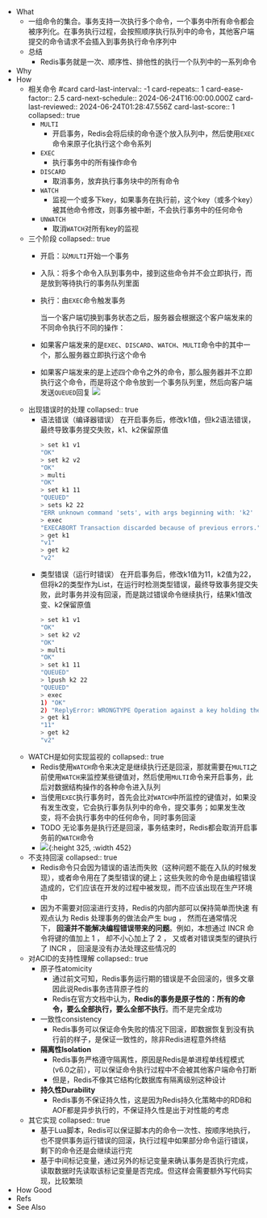 - What
	- 一组命令的集合。事务支持一次执行多个命令，一个事务中所有命令都会被序列化。在事务执行过程，会按照顺序执行队列中的命令，其他客户端提交的命令请求不会插入到事务执行命令序列中
	- 总结
		- Redis事务就是一次、顺序性、排他性的执行一个队列中的一系列命令
- Why
- How
	- 相关命令 #card
	  card-last-interval:: -1
	  card-repeats:: 1
	  card-ease-factor:: 2.5
	  card-next-schedule:: 2024-06-24T16:00:00.000Z
	  card-last-reviewed:: 2024-06-24T01:28:47.556Z
	  card-last-score:: 1
	  collapsed:: true
		- `MULTI`
			- 开启事务，Redis会将后续的命令逐个放入队列中，然后使用`EXEC`命令来原子化执行这个命令系列
		- `EXEC`
			- 执行事务中的所有操作命令
		- `DISCARD`
			- 取消事务，放弃执行事务块中的所有命令
		- `WATCH`
			- 监视一个或多下key，如果事务在执行前，这个key（或多个key）被其他命令修改，则事务被中断，不会执行事务中的任何命令
		- `UNWATCH`
			- 取消`WATCH`对所有key的监视
	- 三个阶段
	  collapsed:: true
		- 开启：以`MULTI`开始一个事务
		- 入队：将多个命令入队到事务中，接到这些命令并不会立即执行，而是放到等待执行的事务队列里面
		- 执行：由`EXEC`命令触发事务
		  
		  当一个客户端切换到事务状态之后，服务器会根据这个客户端发来的不同命令执行不同的操作：
		- 如果客户端发来的是`EXEC`、`DISCARD`、`WATCH`、`MULTI`命令中的其中一个，那么服务器立即执行这个命令
		- 如果客户端发来的是上述四个命令之外的命令，那么服务器并不立即执行这个命令，而是将这个命令放到一个事务队列里，然后向客户端发送`QUEUED`回复
		  ![](https://pdai.tech/images/db/redis/db-redis-trans-1.png)
	- 出现错误时的处理
	  collapsed:: true
		- 语法错误（编译器错误）
		  在开启事务后，修改k1值，但k2语法错误，最终导致事务提交失败，k1、k2保留原值
		  ```sh
		  > set k1 v1
		  "OK"
		  > set k2 v2
		  "OK"
		  > multi
		  "OK"
		  > set k1 11
		  "QUEUED"
		  > sets k2 22
		  "ERR unknown command 'sets', with args beginning with: 'k2' '22' "
		  > exec
		  "EXECABORT Transaction discarded because of previous errors."
		  > get k1
		  "v1"
		  > get k2
		  "v2"
		  ```
		- 类型错误（运行时错误）
		  在开启事务后，修改k1值为11，k2值为22，但将k2的类型作为List，在运行时检测类型错误，最终导致事务提交失败，此时事务并没有回滚，而是跳过错误命令继续执行，结果k1值改变、k2保留原值
		  ```sh
		  > set k1 v1
		  "OK"
		  > set k2 v2
		  "OK"
		  > multi
		  "OK"
		  > set k1 11
		  "QUEUED"
		  > lpush k2 22
		  "QUEUED"
		  > exec
		  1) "OK"
		  2) "ReplyError: WRONGTYPE Operation against a key holding the wrong kind of value"
		  > get k1
		  "11"
		  > get k2
		  "v2"
		  ```
	- WATCH是如何实现监视的
	  collapsed:: true
		- Redis使用`WATCH`命令来决定是继续执行还是回滚，那就需要在`MULTI`之前使用`WATCH`来监控某些键值对，然后使用`MULTI`命令来开启事务，此后对数据结构操作的各种命令进入队列
		- 当使用`EXEC`执行事务时，首先会比对`WATCH`中所监控的键值对，如果没有发生改变，它会执行事务队列中的命令，提交事务；如果发生改变，将不会执行事务中的任何命令，同时事务回滚
		- TODO 无论事务是执行还是回滚，事务结束时，Redis都会取消开启事务前的`WATCH`命令
		- ![](https://pdai.tech/images/db/redis/db-redis-trans-2.png){:height 325, :width 452}
	- 不支持回滚
	  collapsed:: true
		- Redis命令只会因为错误的语法而失败（这种问题不能在入队的时候发现），或者命令用在了类型错误的键上；这些失败的命令是由编程错误造成的，它们应该在开发的过程中被发现，而不应该出现在生产环境中
		- 因为不需要对回滚进行支持，Redis的内部内部可以保持简单而快速
		  有观点认为 Redis 处理事务的做法会产生 bug ， 然而在通常情况下， **回滚并不能解决编程错误带来的问题**。例如，本想通过 INCR 命令将键的值加上 1 ， 却不小心加上了 2 ， 又或者对错误类型的键执行了 INCR ， 回滚是没有办法处理这些情况的
	- 对ACID的支持性理解
	  collapsed:: true
		- 原子性atomicity
			- 通过前文可知，Redis事务运行期的错误是不会回滚的，很多文章因此说Redis事务违背原子性的
			- Redis在官方文档中认为，**Redis的事务是原子性的：所有的命令，要么全部执行，要么全部不执行**。而不是完全成功
		- 一致性consistency
			- Redis事务可以保证命令失败的情况下回滚，即数据恢复到没有执行前的样子，是保证一致性的，除非Redis进程意外终结
		- **隔离性Isolation**
			- Redis事务严格遵守隔离性，原因是Redis是单进程单线程模式(v6.0之前），可以保证命令执行过程中不会被其他客户端命令打断
			- 但是，Redis不像其它结构化数据库有隔离级别这种设计
		- **持久性Durability**
			- Redis事务不保证持久性，这是因为Redis持久化策略中的RDB和AOF都是异步执行的，不保证持久性是出于对性能的考虑
	- 其它实现
	  collapsed:: true
		- 基于Lua脚本，Redis可以保证脚本内的命令一次性、按顺序地执行，也不提供事务运行错误的回滚，执行过程中如果部分命令运行错误，剩下的命令还是会继续运行完
		- 基于中间标记变量，通过另外的标记变量来确认事务是否执行完成，读取数据时先读取该标记变量是否完成。但这样会需要额外写代码实现，比较繁琐
- How Good
- Refs
- See Also